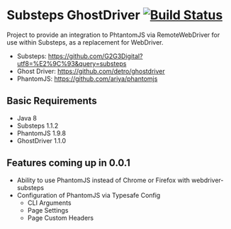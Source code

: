 # Substeps GhostDriver [![Build Status](https://travis-ci.org/beercan1989/substeps-ghostdriver.svg?branch=master)](https://travis-ci.org/beercan1989/substeps-ghostdriver)

Project to provide an integration to PhtantomJS via RemoteWebDriver for use within Substeps, as a replacement for WebDriver. 

+ Substeps: https://github.com/G2G3Digital?utf8=%E2%9C%93&query=substeps
+ Ghost Driver: https://github.com/detro/ghostdriver
+ PhantomJS: https://github.com/ariya/phantomjs

## Basic Requirements
+ Java 8
+ Substeps 1.1.2
+ PhantomJS 1.9.8
+ GhostDriver 1.1.0

## Features coming up in 0.0.1
+ Ability to use PhantomJS instead of Chrome or Firefox with webdriver-substeps
+ Configuration of PhantomJS via Typesafe Config
    + CLI Arguments
    + Page Settings
    + Page Custom Headers